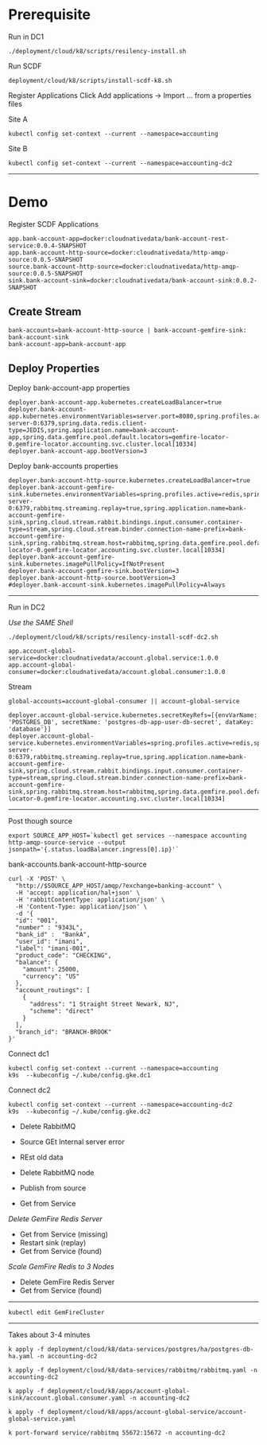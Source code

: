 # Prerequisite

Run in DC1

```shell
./deployment/cloud/k8/scripts/resilency-install.sh
```

Run SCDF

```shell
deployment/cloud/k8/scripts/install-scdf-k8.sh
```

Register Applications
Click Add applications -> Import ... from a properties files


Site A
```shell
kubectl config set-context --current --namespace=accounting
```

Site B
```shell
kubectl config set-context --current --namespace=accounting-dc2
```

-----------------------------

# Demo 

Register SCDF Applications


```properties
app.bank-account-app=docker:cloudnativedata/bank-account-rest-service:0.0.4-SNAPSHOT
app.bank-account-http-source=docker:cloudnativedata/http-amqp-source:0.0.5-SNAPSHOT
source.bank-account-http-source=docker:cloudnativedata/http-amqp-source:0.0.5-SNAPSHOT
sink.bank-account-sink=docker:cloudnativedata/bank-account-sink:0.0.2-SNAPSHOT
```




## Create Stream

```shell
bank-accounts=bank-account-http-source | bank-account-gemfire-sink: bank-account-sink
bank-account-app=bank-account-app
```

## Deploy Properties


Deploy bank-account-app properties
```properties
deployer.bank-account-app.kubernetes.createLoadBalancer=true
deployer.bank-account-app.kubernetes.environmentVariables=server.port=8080,spring.profiles.active=redis,spring.data.redis.cluster.nodes=gemfire-server-0:6379,spring.data.redis.client-type=JEDIS,spring.application.name=bank-account-app,spring.data.gemfire.pool.default.locators=gemfire-locator-0.gemfire-locator.accounting.svc.cluster.local[10334]
deployer.bank-account-app.bootVersion=3
```


Deploy bank-accounts properties
```properties
deployer.bank-account-http-source.kubernetes.createLoadBalancer=true
deployer.bank-account-gemfire-sink.kubernetes.environmentVariables=spring.profiles.active=redis,spring.data.redis.cluster.nodes=gemfire-server-0:6379,rabbitmq.streaming.replay=true,spring.application.name=bank-account-gemfire-sink,spring.cloud.stream.rabbit.bindings.input.consumer.container-type=stream,spring.cloud.stream.binder.connection-name-prefix=bank-account-gemfire-sink,spring.rabbitmq.stream.host=rabbitmq,spring.data.gemfire.pool.default.locators=gemfire-locator-0.gemfire-locator.accounting.svc.cluster.local[10334]
deployer.bank-account-gemfire-sink.kubernetes.imagePullPolicy=IfNotPresent
deployer.bank-account-gemfire-sink.bootVersion=3
deployer.bank-account-http-source.bootVersion=3
#deployer.bank-account-sink.kubernetes.imagePullPolicy=Always
```



------------

Run in DC2 

*Use the SAME Shell*


```shell
./deployment/cloud/k8/scripts/resilency-install-scdf-dc2.sh
```


```properties
app.account-global-service=docker:cloudnativedata/account.global.service:1.0.0
app.account-global-consumer=docker:cloudnativedata/account.global.consumer:1.0.0
```

Stream

```shell
global-accounts=account-global-consumer || account-global-service
```


```shell
deployer.account-global-service.kubernetes.secretKeyRefs=[{envVarName: 'POSTGRES_DB', secretName: 'postgres-db-app-user-db-secret', dataKey: 'database'}]
deployer.account-global-service.kubernetes.environmentVariables=spring.profiles.active=redis,spring.data.redis.cluster.nodes=gemfire-server-0:6379,rabbitmq.streaming.replay=true,spring.application.name=bank-account-gemfire-sink,spring.cloud.stream.rabbit.bindings.input.consumer.container-type=stream,spring.cloud.stream.binder.connection-name-prefix=bank-account-gemfire-sink,spring.rabbitmq.stream.host=rabbitmq,spring.data.gemfire.pool.default.locators=gemfire-locator-0.gemfire-locator.accounting.svc.cluster.local[10334]
```

------------------

Post though source

```shell
export SOURCE_APP_HOST=`kubectl get services --namespace accounting  http-amqp-source-service --output jsonpath='{.status.loadBalancer.ingress[0].ip}'`
```
bank-accounts.bank-account-http-source

```shell
curl -X 'POST' \
  "http://$SOURCE_APP_HOST/amqp/?exchange=banking-account" \
  -H 'accept: application/hal+json' \
  -H 'rabbitContentType: application/json' \
  -H 'Content-Type: application/json' \
  -d '{
  "id": "001",
  "number" : "9343L",
  "bank_id" :  "BankA",
  "user_id": "imani",
  "label": "imani-001",
  "product_code": "CHECKING",
  "balance": {
    "amount": 25000,
    "currency": "US"
  },
  "account_routings": [
    {
      "address": "1 Straight Street Newark, NJ",
      "scheme": "direct"
    }
  ],
  "branch_id": "BRANCH-BROOK"
}'
```

Connect dc1
```shell
kubectl config set-context --current --namespace=accounting
k9s  --kubeconfig ~/.kube/config.gke.dc1
```

Connect dc2
```shell
kubectl config set-context --current --namespace=accounting-dc2
k9s  --kubeconfig ~/.kube/config.gke.dc2
```

- Delete RabbitMQ
- Source GEt Internal server error
- REst old data



- Delete RabbitMQ node
- Publish from source
- Get from Service

*Delete GemFire Redis Server*

- Get from Service (missing)
- Restart sink (replay)
- Get from Service (found)

*Scale GemFire Redis to 3 Nodes*

- Delete GemFire Redis Server
- Get from Service (found)


----------------

```shell
kubectl edit GemFireCluster
```

------------

Takes about 3-4 minutes
```shell
k apply -f deployment/cloud/k8/data-services/postgres/ha/postgres-db-ha.yaml -n accounting-dc2
```

```shell
k apply -f deployment/cloud/k8/data-services/rabbitmq/rabbitmq.yaml -n accounting-dc2
```



```shell
k apply -f deployment/cloud/k8/apps/account-global-sink/account.global.consumer.yaml -n accounting-dc2
```

```shell
k apply -f deployment/cloud/k8/apps/account-global-service/account-global-service.yaml
```


```shell
k port-forward service/rabbitmq 55672:15672 -n accounting-dc2
```
